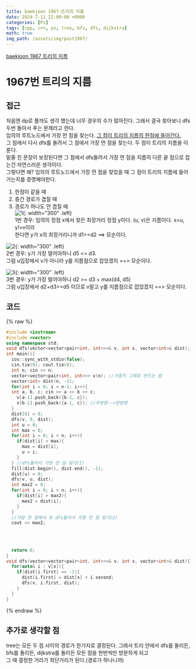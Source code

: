 ```yaml
---
title: baekjoon 1967:트리의 지름
date: 2024-7-11 22:00:00 +0900
categories: [Ps]
tags: [cpp, c++, ps, tree, bfs, dfs, dijkstra]
math: true
img_path: /assets/img/post1967/
---
```


[baekjoon 1967 트리의 지름](https://www.acmicpc.net/problem/1967)

# 1967번 트리의 지름

## 접근
처음엔 dp로 풀까도 생각 했는데 너무 경우의 수가 많아진다. 그래서 결국 찾아보니 dfs두번 돌아서 푸는 문제라고 한다.  
임의의 루트노드에서 가장 먼 점을 찾는다. <u>그 점이 트리의 지름의 한점에 들어간다.</u>  
그 점에서 다시 dfs를 돌려서 그 점에서 가장 먼 점을 찾는다. 두 점이 트리의 지름을 이룬다.  
밑줄 친 문장이 보장된다면 그 점에서 dfs돌려서 가장 먼 점을 지름의 다른 끝 점으로 잡는건 자연스러운 생각이다.  
그렇다면 왜? 임의의 루트노드에서 가장 먼 점을 찾았을 때 그 점이 트리의 지름에 들어가는지를 증명해야한다. 
1. 한점이 같을 때
2. 중간 경로가 겹칠 때
3. 경로가 하나도 안 겹칠 때  
![1](IMG_0167.jpeg){: width="300" .left}  
1번 경우: 임의의 정점 x에서 찾은 최장거리 정점 y이다. (u, v)은 지름이다. x=u, y!=v이라  
한다면 y가 x의 최장거리니까 d1>=d2 ==> 모순이다.  
  
  


![2](IMG_0168.jpeg){: width="300" .left}  
2번 경우: y가 가장 멀어야하니 d5 <= d3.  
그럼 u입장에서 v가 아니라 y를 지름점으로 잡았겠지 ==> 모순이다.  
  
  

  
![3](IMG_0169.jpeg){: width="300" .left}  
3번 경우: y가 가장 멀어야하니 d2 >= d3 + max(d4, d5)  
그럼 u입장에서 d2+d3>=d5 이므로 v말고 y를 지름점으로 잡았겠지 ==> 모순이다.  
  
## 코드
{% raw %}
```cpp
#include <iostream>
#include <vector>
using namespace std;
void dfs(vector<vector<pair<int, int>>>& v, int x, vector<int>& dist);
int main(){
  ios::sync_with_stdio(false);
  cin.tie(0); cout.tie(0);
  int n; cin >> n;
  vector<vector<pair<int, int>>> v(n); //가중치 그래프 만드는 법
  vector<int> dist(n, -1); 
  for(int i = 0; i < n-1; i++){
  int a, b, c; cin >> a >> b >> c;
    v[a-1].push_back({b-1, c});
    v[b-1].push_back({a-1, c}); //무방향-->양방향
  }
  dist[0] = 0;
  dfs(v, 0, dist);
  int u = 0;
  int max = 0;
  for(int i = 0; i < n; i++){
    if(dist[i] > max){
      max = dist[i];
      u = i;
    }
  } //dfs돌아서 가장 먼 점 찾기(1)
  fill(dist.begin(), dist.end(), -1);
  dist[u] = 0;
  dfs(v, u, dist);
  int max2 = 0;
  for(int i = 0; i < n; i++){
    if(dist[i] > max2){
      max2 = dist[i];
    }
  }
  //가장 먼 점에서 또 dfs돌아서 가장 먼 점 찾기(2)
  cout << max2;
  
  
  
  
  return 0;
}
void dfs(vector<vector<pair<int, int>>>& v, int x, vector<int>& dist){
  for(auto& i : v[x]){
    if(dist[i.first] == -1){
      dist[i.first] = dist[x] + i.second;    
      dfs(v, i.first, dist);
    }
  }
}
```
{% endraw %}
 

## 추가로 생각할 점
tree는 모든 두 점 사이의 경로가 한가지로 결정된다. 그래서 트리 안에서 dfs를 돌리든, bfs를 돌리든, dijkstra를 돌리든 모든 점을 한번씩만 방문하게 되고  
그 때 결정한 거리가 최단거리가 된다.(경로가 하나니까)

